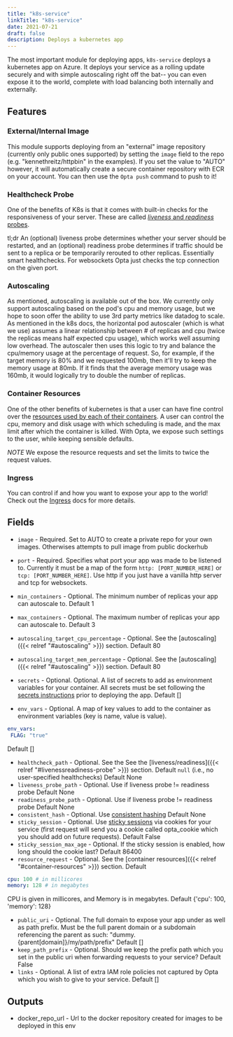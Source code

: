 ```yaml
---
title: "k8s-service"
linkTitle: "k8s-service"
date: 2021-07-21
draft: false
description: Deploys a kubernetes app
---
```


The most important module for deploying apps, `k8s-service` deploys a kubernetes app on Azure.
It deploys your service as a rolling update securely and with simple autoscaling right off the bat-- you
can even expose it to the world, complete with load balancing both internally and externally.

## Features

### External/Internal Image

This module supports deploying from an "external" image repository (currently only public ones supported)
by setting the `image` field to the repo (e.g. "kennethreitz/httpbin" in the examples). If you set the value to "AUTO" however,
it will automatically create a secure container repository with ECR on your account. You can then use the `Opta push`
command to push to it!

### Healthcheck Probe

One of the benefits of K8s is that it comes with built-in checks for the responsiveness of your server. These are called
[_liveness_ and _readiness_ probes](https://kubernetes.io/docs/tasks/configure-pod-container/configure-liveness-readiness-startup-probes/).

tl;dr An (optional) liveness probe determines whether your server should be restarted, and an (optional) readiness probe determines if traffic should
be sent to a replica or be temporarily rerouted to other replicas. Essentially smart healthchecks. For websockets Opta
just checks the tcp connection on the given port.

### Autoscaling

As mentioned, autoscaling is available out of the box. We currently only support autoscaling
based on the pod's cpu and memory usage, but we hope to soon offer the ability to use 3rd party metrics like datadog
to scale. As mentioned in the k8s docs, the horizontal pod autoscaler (which is what we use) assumes a linear relationship between # of replicas
and cpu (twice the replicas means half expected cpu usage), which works well assuming low overhead.
The autoscaler then uses this logic to try and balance the cpu/memory usage at the percentage of request. So, for example,
if the target memory is 80% and we requested 100mb, then it'll try to keep the memory usage at 80mb. If it finds that
the average memory usage was 160mb, it would logically try to double the number of replicas.

### Container Resources

One of the other benefits of kubernetes is that a user can have fine control over the [resources used by each of their containers](https://kubernetes.io/docs/concepts/configuration/manage-resources-containers/).
A user can control the cpu, memory and disk usage with which scheduling is made, and the max limit after which the container is killed.
With Opta, we expose such settings to the user, while keeping sensible defaults.

_NOTE_ We expose the resource requests and set the limits to twice the request values.

### Ingress

You can control if and how you want to expose your app to the world! Check out
the [Ingress](/tutorials/ingress) docs for more details.


## Fields

- `image` - Required. Set to AUTO to create a private repo for your own images. Otherwises attempts to pull image from public dockerhub
- `port` - Required. Specifies what port your app was made to be listened to. Currently it must be a map of the form
`http: [PORT_NUMBER_HERE]` or `tcp: [PORT_NUMBER_HERE]`. Use http if you just have a vanilla http server and tcp for
websockets.

- `min_containers` - Optional. The minimum number of replicas your app can autoscale to. Default 1
- `max_containers` - Optional. The maximum number of replicas your app can autoscale to. Default 3
- `autoscaling_target_cpu_percentage` - Optional. See the [autoscaling]({{< relref "#autoscaling" >}}) section. Default 80
- `autoscaling_target_mem_percentage` - Optional. See the [autoscaling]({{< relref "#autoscaling" >}}) section. Default 80
- `secrets` - Optional. Optional. A list of secrets to add as environment variables for your container. All secrets must be set following the [secrets instructions](/tutorials/secrets) prior to deploying the app. Default []
- `env_vars` - Optional. A map of key values to add to the container as environment variables (key is name, value is value).
```yaml
env_vars:
 FLAG: "true"
```
 Default []
- `healthcheck_path` - Optional. See the See the [liveness/readiness]({{< relref "#livenessreadiness-probe" >}}) section. Default `null` (i.e., no user-specified healthchecks) Default None
- `liveness_probe_path` - Optional. Use if liveness probe != readiness probe Default None
- `readiness_probe_path` - Optional. Use if liveness probe != readiness probe Default None
- `consistent_hash` - Optional. Use [consistent hashing](https://www.nginx.com/resources/wiki/modules/consistent_hash/) Default None
- `sticky_session` - Optional. Use [sticky sessions](https://stackoverflow.com/questions/10494431/sticky-and-non-sticky-sessions) via cookies for your service (first request will send you a cookie called opta_cookie which you should add on future requests). Default False
- `sticky_session_max_age` - Optional. If the sticky session is enabled, how long should the cookie last? Default 86400
- `resource_request` - Optional. See the [container resources]({{< relref "#container-resources" >}}) section. Default
```yaml
cpu: 100 # in millicores
memory: 128 # in megabytes
```
CPU is given in millicores, and Memory is in megabytes.
 Default {'cpu': 100, 'memory': 128}
- `public_uri` - Optional. The full domain to expose your app under as well as path prefix. Must be the full parent domain or a subdomain referencing the parent as such: "dummy.{parent[domain]}/my/path/prefix"
 Default []
- `keep_path_prefix` - Optional. Should we keep the prefix path which you set in the public uri when forwarding requests to your service? Default False
- `links` - Optional. A list of extra IAM role policies not captured by Opta which you wish to give to your service. Default []

## Outputs

- docker_repo_url - Url to the docker repository created for images to be deployed in this env